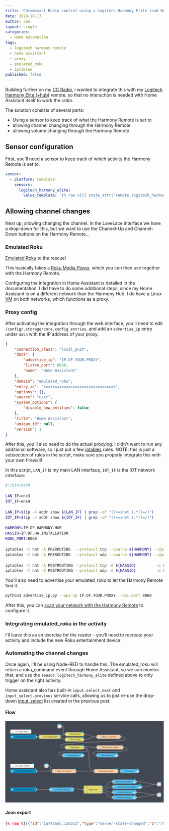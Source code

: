 ```yaml
---
title: 'Chromecast Radio control using a Logitech Harmony Elite (and Home Assistant)'
date: 2020-10-17
author: Jan
layout: single
categories:
  - Home Automation
tags:
  - logitech harmony remote
  - home assistant
  - proxy
  - emulated_roku
  - iptables
published: false
---
```

Building further on my [CC Radio](/2020/01/09/cc-radio-ha-nodered/), I wanted to integrate this
with my [Logitech Harmony Elite (+hub)](https://www.logitech.com/en-gb/product/harmony-elite) remote, so that no
interaction is needed with Home Assistant itself to work the radio.

The solution consists of several parts:
* Using a sensor to keep track of what the Harmony Remote is set to
* allowing channel changing through the Harmony Remote
* allowing volume changing through the Harmony Remote

## Sensor configuration
First, you'll need a sensor to keep track of which activity the Harmony Remote is set to.

```yaml
sensor:
  - platform: template
    sensors:
      logitech_harmony_elite:
        value_template: '{% raw %}{{ state_attr("remote.logitech_harmony_elite", "current_activity") }}{% endraw %}'
```

## Allowing channel changes

Next up, allowing changing the channel. In the LoveLace interface we have a drop-down for this, but we want to use the
Channel-Up and Channel-Down buttons on the Harmony Remote...

### Emulated Roku
[Emulated Roku](https://www.home-assistant.io/integrations/emulated_roku/) to the rescue! 

This basically fakes a [Roku Media Player](https://www.roku.com/), which you can then use together with the Harmony Remote.  

Configuring the integration in Home Assistant is detailed in the documentation. I did have to do some additional steps,
since my Home Assistant is on a different network than the Harmony Hub.
I do have a Linux [VM](https://en.wikipedia.org/wiki/Virtual_machine) on both networks, which functions as a proxy.

### Proxy config
After activating the integration through the web interface, you'll need to edit `/config/.storage/core.config_entries`, 
and add an `advertise_ip` entry under `data` with the IP address of your proxy.

```json
{
    "connection_class": "local_push",
    "data": {
        "advertise_ip": "IP.OF.YOUR.PROXY",
        "listen_port": 8060,
        "name": "Home Assistant"
    },
    "domain": "emulated_roku",
    "entry_id": "xxxxxxxxxxxxxxxxxxxxxxxxxxxxxxxx",
    "options": {},
    "source": "user",
    "system_options": {
        "disable_new_entities": false
    },
    "title": "Home Assistant",
    "unique_id": null,
    "version": 1
}
```

After this, you'll also need to do the actual proxying. I didn't want to run any additional software, so I just put a 
few [iptables](https://en.wikipedia.org/wiki/Iptables) rules.
NOTE: this is just a subsection of rules in the script, make sure you properly integrate this with your own firewall!

In this script, `LAN_IF` is my main LAN interface, `IOT_IF` is the IOT network interface:

```bash
#!/bin/bash

LAN_IF=ens3
IOT_IF=ens4

LAN_IP=$(ip -4 addr show ${LAN_IF} | grep -oP "(?<=inet ).*(?=/)")
IOT_IP=$(ip -4 addr show ${IOT_IF} | grep -oP "(?<=inet ).*(?=/)")

HARMONY=IP.OF.HARMONY.HUB
HASSIO=IP.OF.HA.INSTALLATION
ROKU_PORT=8060

iptables -t nat -A PREROUTING  --protocol tcp --source ${HARMONY} --dport ${ROKU_PORT} -i ${IOT_IF} -j DNAT --to ${HASSIO}:${ROKU_PORT}
iptables -t nat -A PREROUTING  --protocol udp --source ${HARMONY} --dport ${ROKU_PORT} -i ${IOT_IF} -j DNAT --to ${HASSIO}:${ROKU_PORT}

iptables -t nat -A POSTROUTING --protocol tcp -d ${HASSIO}         -o ${LAN_IF} -j SNAT --to ${LAN_IP}
iptables -t nat -A POSTROUTING --protocol udp -d ${HASSIO}         -o ${LAN_IF} -j SNAT --to ${LAN_IP}
```

You'll also need to advertise your emulated_roku to let the Harmony Remote find it. 

```bash
python3 advertise_ip.py --api-ip IP.OF.YOUR.PROXY --api-port 8060
```

After this, you can [scan your network with the Harmony Remote](https://support.myharmony.com/en-us/harmony-experience-with-roku) to configure it.

### Integrating emulated_roku in the activity

I'll leave this as an exercise for the reader - you'll need to recreate your activity and include the new Roku entertainment device.

### Automating the channel changes

Once again, I'll be using Node-RED to handle this. The emulated_roku will return a roku_command event through Home Assistant,
so we can monitor that, and use the `sensor.logitech_harmony_elite` defined above to only trigger on the right activity.

Home assistant also has built-in `input.select_next` and `input_select.previous` service calls, allowing us to just re-use the
drop-down [input_select](https://www.home-assistant.io/integrations/input_select/) list created in the previous post.

#### Flow

![Node-RED flow](/assets/images/2020/10/harmony_cc_radio_nodered_v2.png "Harmony CC Radio NodeRed v2 flow")

#### Json export

```json
{% raw %}[{"id":"1a7455dc.12d2c2","type":"server-state-changed","z":"7510e42e.b291fc","name":"CC Volume Changed","server":"5f01146c.501bec","version":1,"exposeToHomeAssistant":false,"haConfig":[{"property":"name","value":""},{"property":"icon","value":""}],"entityidfilter":"input_number.chromecast_audio_volume","entityidfiltertype":"exact","outputinitially":false,"state_type":"str","haltifstate":"","halt_if_type":"str","halt_if_compare":"is","outputs":1,"output_only_on_state_change":true,"x":160,"y":420,"wires":[["ad63acb2.3e5568"]]},{"id":"8c7dd2a6.b05d7","type":"server-events","z":"7510e42e.b291fc","name":"Filter call_service calls","server":"5f01146c.501bec","event_type":"call_service","exposeToHomeAssistant":false,"haConfig":[{"property":"name","value":""},{"property":"icon","value":""}],"x":160,"y":160,"wires":[["c7b333d3.9fcaa8"]]},{"id":"c7b333d3.9fcaa8","type":"switch","z":"7510e42e.b291fc","name":"CC Audio Radio","property":"payload.event.service","propertyType":"msg","rules":[{"t":"eq","v":"start_cc_audio_radio","vt":"str"},{"t":"eq","v":"stop_cc_audio_radio","vt":"str"}],"checkall":"true","repair":false,"outputs":2,"x":360,"y":160,"wires":[["522b3721.030fa"],["1223ee7f.57adfa"]]},{"id":"84904aab.a2be58","type":"function","z":"7510e42e.b291fc","name":"Select CC device","func":"const globalHomeAssistant = global.get('homeassistant');\nconst selected_cc = globalHomeAssistant.homeAssistant.states[\"input_select.chromecast_radio\"].state;\n\n\nif (selected_cc == \"Livingroom\") {\n    msg.audio_cc_target = \"media_player.living_room_speaker\";\n} else if (selected_cc == \"Downstairs (Living + JBL)\") {\n    msg.audio_cc_target =  \"media_player.downstairs_speakers\";\n} else if (selected_cc == \"JBL Link 10\") {\n    msg.audio_cc_target =  \"media_player.jbl_link10\";\n} else if (selected_cc == \"Study\") {\n    msg.audio_cc_target =  \"media_player.study_speaker\";\n} else if (selected_cc == \"Everywhere\") {\n    msg.audio_cc_target = \"media_player.all_chromecast_audio\";\n}\n\nreturn msg;","outputs":1,"noerr":0,"x":810,"y":160,"wires":[["c6105331.1a64d8"]]},{"id":"a7ae522b.31bb88","type":"function","z":"7510e42e.b291fc","name":"Select Radio Stream","func":"const globalHomeAssistant = global.get('homeassistant');\nconst selected_stream = globalHomeAssistant.homeAssistant.states[\"input_select.radio_station\"].state;\n\nvar temp;\n\nif (selected_stream == \"Willy\") {\n    temp = \"http://20043.live.streamtheworld.com/WILLY.mp3\";\n} else if (selected_stream == \"QMusic\") {\n    temp =  \"http://21633.live.streamtheworld.com/QMUSIC.mp3\";\n} else if (selected_stream == \"StuBru\") {\n    temp =  \"http://icecast.vrtcdn.be/stubru-high.mp3\";\n} else if (selected_stream == \"MNM Hits\") {\n    temp =  \"http://icecast.vrtcdn.be/mnm_hits-high.mp3\";\n} else if (selected_stream == \"MNM\") {\n    temp =  \"http://icecast.vrtcdn.be/mnm-high.mp3\";\n} else if (selected_stream == \"Radio 1\") {\n    temp =  \"http://icecast.vrtcdn.be/radio1-high.mp3\";\n} else if (selected_stream == \"Radio 2 OVL\") {\n    temp =  \"http://icecast.vrtcdn.be/ra2ovl-high.mp3\";\n} else if (selected_stream == \"Joe\") {\n    temp =  \"http://playerservices.streamtheworld.com/api/livestream-redirect/JOE.mp3\";\n}\n\nmsg.audio_cc_stream = temp\nreturn msg;","outputs":1,"noerr":0,"x":820,"y":240,"wires":[["af46ccdf.f04708"]]},{"id":"af46ccdf.f04708","type":"api-call-service","z":"7510e42e.b291fc","name":"Start playback","server":"5f01146c.501bec","version":1,"debugenabled":false,"service_domain":"media_player","service":"play_media","entityId":"{{audio_cc_target}}","data":"{\"media_content_id\":\"{{{audio_cc_stream}}}\",\"media_content_type\":\"music\"}","dataType":"json","mergecontext":"","output_location":"blaat","output_location_type":"msg","mustacheAltTags":false,"x":800,"y":300,"wires":[[]]},{"id":"522b3721.030fa","type":"change","z":"7510e42e.b291fc","name":"Record Start","rules":[{"t":"set","p":"audio_cc_state","pt":"msg","to":"play_media","tot":"str"}],"action":"","property":"","from":"","to":"","reg":false,"x":550,"y":140,"wires":[["84904aab.a2be58"]]},{"id":"1223ee7f.57adfa","type":"change","z":"7510e42e.b291fc","name":"Record Stop","rules":[{"t":"set","p":"audio_cc_state","pt":"msg","to":"media_stop","tot":"str"}],"action":"","property":"","from":"","to":"","reg":false,"x":550,"y":180,"wires":[["84904aab.a2be58"]]},{"id":"7d1dea4c.60fb44","type":"api-call-service","z":"7510e42e.b291fc","name":"Stop playback","server":"5f01146c.501bec","version":1,"debugenabled":false,"service_domain":"media_player","service":"media_stop","entityId":"{{audio_cc_target}}","data":"","dataType":"json","mergecontext":"","output_location":"blaat","output_location_type":"msg","mustacheAltTags":false,"x":540,"y":300,"wires":[[]]},{"id":"c6105331.1a64d8","type":"switch","z":"7510e42e.b291fc","name":"Start/Stop?","property":"audio_cc_state","propertyType":"msg","rules":[{"t":"eq","v":"play_media","vt":"str"},{"t":"eq","v":"media_stop","vt":"str"}],"checkall":"true","repair":false,"outputs":2,"x":550,"y":240,"wires":[["a7ae522b.31bb88","4cda301a.14dae"],["7d1dea4c.60fb44"]]},{"id":"ad63acb2.3e5568","type":"function","z":"7510e42e.b291fc","name":"Select CC device","func":"const globalHomeAssistant = global.get('homeassistant');\nconst selected_cc = globalHomeAssistant.homeAssistant.states[\"input_select.chromecast_radio\"].state;\n\n\nif (selected_cc == \"Livingroom\") {\n    msg.audio_cc_target = \"media_player.living_room_speaker\";\n} else if (selected_cc == \"Downstairs (Living + JBL)\") {\n    msg.audio_cc_target =  \"media_player.downstairs_speakers\";\n} else if (selected_cc == \"JBL Link 10\") {\n    msg.audio_cc_target =  \"media_player.jbl_link10\";\n} else if (selected_cc == \"Study\") {\n    msg.audio_cc_target =  \"media_player.study_speaker\";\n} else if (selected_cc == \"Everywhere\") {\n    msg.audio_cc_target = \"media_player.all_chromecast_audio\";\n}\n\nreturn msg;","outputs":1,"noerr":0,"x":470,"y":420,"wires":[["4cda301a.14dae"]]},{"id":"ff1bdb69.856ff8","type":"api-call-service","z":"7510e42e.b291fc","name":"Set volume","server":"5f01146c.501bec","version":1,"debugenabled":false,"service_domain":"media_player","service":"volume_set","entityId":"{{audio_cc_target}}","data":"{\"volume_level\":{{payload}}}","dataType":"json","mergecontext":"","output_location":"","output_location_type":"none","mustacheAltTags":false,"x":970,"y":420,"wires":[[]]},{"id":"f666cf82.4076e8","type":"comment","z":"7510e42e.b291fc","name":"CC Audio Radio","info":"","x":140,"y":120,"wires":[]},{"id":"4cda301a.14dae","type":"function","z":"7510e42e.b291fc","name":"Calculate volume","func":"const globalHomeAssistant = global.get('homeassistant');\nconst volume_level = globalHomeAssistant.homeAssistant.states[\"input_number.chromecast_audio_volume\"].state;\n\nmsg.payload = volume_level / 100;\n\nreturn msg;","outputs":1,"noerr":0,"x":790,"y":420,"wires":[["ff1bdb69.856ff8"]]},{"id":"112016d2.13ba09","type":"comment","z":"7510e42e.b291fc","name":"CC Audio Volume","info":"","x":150,"y":380,"wires":[]},{"id":"d10985ce.df6a3","type":"server-events","z":"7510e42e.b291fc","name":"Filter roku_command","server":"5f01146c.501bec","event_type":"roku_command","exposeToHomeAssistant":false,"haConfig":[{"property":"name","value":""},{"property":"icon","value":""}],"x":160,"y":560,"wires":[["cd5fbdd4.0b4c3"]]},{"id":"eba15427.049e48","type":"switch","z":"7510e42e.b291fc","name":"Select key","property":"payload.event.key","propertyType":"msg","rules":[{"t":"eq","v":"Up","vt":"str"},{"t":"eq","v":"Down","vt":"str"},{"t":"eq","v":"Right","vt":"str"},{"t":"eq","v":"Left","vt":"str"}],"checkall":"true","repair":false,"outputs":4,"x":690,"y":560,"wires":[["91bf4416.6eb9f"],["b2006eae.c0883"],["159690e8.dfc0cf"],["5bb9db35.f372a4"]]},{"id":"91bf4416.6eb9f","type":"api-call-service","z":"7510e42e.b291fc","name":"Select Next Station","server":"5f01146c.501bec","version":1,"debugenabled":false,"service_domain":"input_select","service":"select_next","entityId":"input_select.radio_station","data":"","dataType":"json","mergecontext":"","output_location":"","output_location_type":"none","mustacheAltTags":false,"x":930,"y":500,"wires":[["376ee2a9.1f8b86"]]},{"id":"b2006eae.c0883","type":"api-call-service","z":"7510e42e.b291fc","name":"Select Previous Station","server":"5f01146c.501bec","version":1,"debugenabled":false,"service_domain":"input_select","service":"select_previous","entityId":"input_select.radio_station","data":"","dataType":"json","mergecontext":"","output_location":"","output_location_type":"none","mustacheAltTags":false,"x":950,"y":540,"wires":[["376ee2a9.1f8b86"]]},{"id":"159690e8.dfc0cf","type":"api-call-service","z":"7510e42e.b291fc","name":"Increase Volume","server":"5f01146c.501bec","version":1,"debugenabled":false,"service_domain":"input_number","service":"increment","entityId":"input_number.chromecast_audio_volume","data":"","dataType":"json","mergecontext":"","output_location":"","output_location_type":"none","mustacheAltTags":false,"x":930,"y":580,"wires":[["21a4ea71.0d2166"]]},{"id":"5bb9db35.f372a4","type":"api-call-service","z":"7510e42e.b291fc","name":"Decrease Volume","server":"5f01146c.501bec","version":1,"debugenabled":false,"service_domain":"input_number","service":"decrement","entityId":"input_number.chromecast_audio_volume","data":"","dataType":"json","mergecontext":"","output_location":"","output_location_type":"none","mustacheAltTags":false,"x":930,"y":620,"wires":[["21a4ea71.0d2166"]]},{"id":"cd5fbdd4.0b4c3","type":"api-current-state","z":"7510e42e.b291fc","name":"CC Radio Playing?","server":"5f01146c.501bec","version":1,"outputs":2,"halt_if":"Radio.*","halt_if_type":"re","halt_if_compare":"is","override_topic":false,"entity_id":"sensor.logitech_harmony_elite","state_type":"str","state_location":"","override_payload":"none","entity_location":"","override_data":"none","blockInputOverrides":false,"x":450,"y":560,"wires":[["eba15427.049e48"],[]]},{"id":"376ee2a9.1f8b86","type":"link out","z":"7510e42e.b291fc","name":"","links":["93c1de6c.b0f01"],"x":1195,"y":520,"wires":[]},{"id":"93c1de6c.b0f01","type":"link in","z":"7510e42e.b291fc","name":"","links":["376ee2a9.1f8b86"],"x":435,"y":80,"wires":[["522b3721.030fa"]]},{"id":"21a4ea71.0d2166","type":"link out","z":"7510e42e.b291fc","name":"","links":["924458e2.633bf8"],"x":1195,"y":600,"wires":[]},{"id":"924458e2.633bf8","type":"link in","z":"7510e42e.b291fc","name":"","links":["21a4ea71.0d2166"],"x":335,"y":380,"wires":[["ad63acb2.3e5568"]]},{"id":"5f01146c.501bec","type":"server","z":"","name":"Home Assistant"}]{% endraw %}
```
